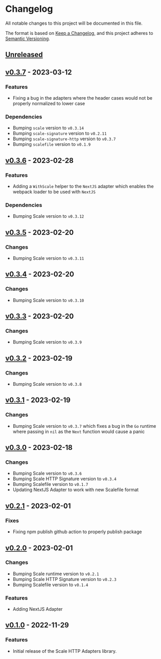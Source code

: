 # Changelog

All notable changes to this project will be documented in this file.

The format is based on [Keep a Changelog](https://keepachangelog.com/en/1.0.0/), and this project adheres
to [Semantic Versioning](https://semver.org/spec/v2.0.0.html).

## [Unreleased]

## [v0.3.7] - 2023-03-12

### Features

- Fixing a bug in the adapters where the header cases would not be properly normalized to lower case

### Dependencies

- Bumping `scale` version to `v0.3.14`
- Bumping `scale-signature` version to `v0.2.11`
- Bumping `scale-signature-http` version to `v0.3.7`
- Bumping `scalefile` version to `v0.1.9`

## [v0.3.6] - 2023-02-28

### Features

- Adding a `WithScale` helper to the `NextJS` adapter which enables the webpack loader to be used with `NextJS`

### Dependencies

- Bumping Scale version to `v0.3.12`

## [v0.3.5] - 2023-02-20

### Changes

- Bumping Scale version to `v0.3.11`

## [v0.3.4] - 2023-02-20

### Changes

- Bumping Scale version to `v0.3.10`

## [v0.3.3] - 2023-02-20

### Changes

- Bumping Scale version to `v0.3.9`

## [v0.3.2] - 2023-02-19

### Changes

- Bumping Scale version to `v0.3.8`

## [v0.3.1] - 2023-02-19

### Changes

- Bumping Scale version to `v0.3.7` which fixes a bug in the `Go` runtime where passing in `nil` as the `Next` function would cause a panic

## [v0.3.0] - 2023-02-18

### Changes

- Bumping Scale version to `v0.3.6`
- Bumping Scale HTTP Signature version to `v0.3.4`
- Bumping Scalefile version to `v0.1.7`
- Updating NextJS Adapter to work with new Scalefile format

## [v0.2.1] - 2023-02-01

### Fixes

- Fixing npm publish github action to properly publish package

## [v0.2.0] - 2023-02-01

### Changes

- Bumping Scale runtime version to `v0.2.1`
- Bumping Scale HTTP Signature version to `v0.2.3`
- Bumping Scalefile version to `v0.1.4`

### Features

- Adding NextJS Adapter

## [v0.1.0] - 2022-11-29

### Features

- Initial release of the Scale HTTP Adapters library.

[unreleased]: https://github.com/loopholelabs/scale-http-adapters/compare/v0.3.7...HEAD
[v0.3.7]: https://github.com/loopholelabs/scale-http-adapters/compare/v0.3.7
[v0.3.6]: https://github.com/loopholelabs/scale-http-adapters/compare/v0.3.6
[v0.3.5]: https://github.com/loopholelabs/scale-http-adapters/compare/v0.3.5
[v0.3.4]: https://github.com/loopholelabs/scale-http-adapters/compare/v0.3.4
[v0.3.3]: https://github.com/loopholelabs/scale-http-adapters/compare/v0.3.3
[v0.3.2]: https://github.com/loopholelabs/scale-http-adapters/compare/v0.3.2
[v0.3.1]: https://github.com/loopholelabs/scale-http-adapters/compare/v0.3.1
[v0.3.0]: https://github.com/loopholelabs/scale-http-adapters/compare/v0.3.0
[v0.2.1]: https://github.com/loopholelabs/scale-http-adapters/compare/v0.2.1
[v0.2.0]: https://github.com/loopholelabs/scale-http-adapters/compare/v0.2.0
[v0.1.0]: https://github.com/loopholelabs/scale-http-adapters/compare/v0.1.0
